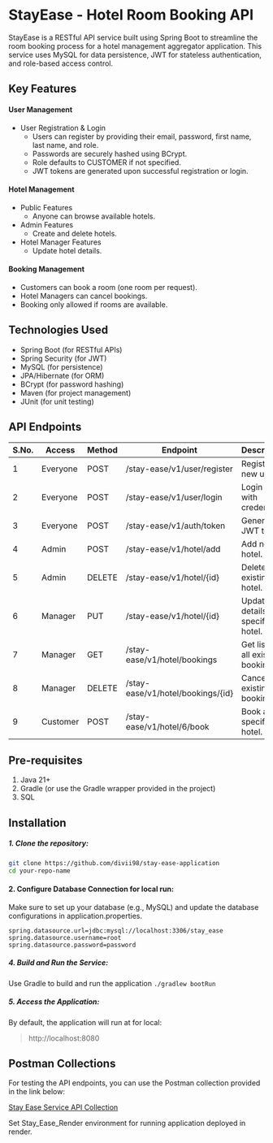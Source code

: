 # StayEase - Hotel Room Booking API
StayEase is a RESTful API service built using Spring Boot to streamline the room booking process for a hotel management aggregator application. This service uses MySQL for data persistence, JWT for stateless authentication, and role-based access control.
## Key Features

#### User Management
* User Registration & Login
  * Users can register by providing their email, password, first name, last name, and role.
  * Passwords are securely hashed using BCrypt.
  * Role defaults to CUSTOMER if not specified.
  * JWT tokens are generated upon successful registration or login.
#### Hotel Management
* Public Features
  * Anyone can browse available hotels.
* Admin Features
  * Create and delete hotels.
* Hotel Manager Features
  * Update hotel details.
#### Booking Management
* Customers can book a room (one room per request).
* Hotel Managers can cancel bookings.
* Booking only allowed if rooms are available.

## Technologies Used
* Spring Boot (for RESTful APIs)
* Spring Security (for JWT)
* MySQL (for persistence)
* JPA/Hibernate (for ORM)
* BCrypt (for password hashing)
* Maven (for project management)
* JUnit (for unit testing)

## API Endpoints

| S.No. | Access   | Method | Endpoint                          | Description                         |
|-------|----------|--------|-----------------------------------|-------------------------------------|
| 1     | Everyone | POST   | /stay-ease/v1/user/register       | Register a new user.                |
| 2     | Everyone | POST   | /stay-ease/v1/user/login          | Login user with credentials.        |
| 3     | Everyone | POST   | /stay-ease/v1/auth/token          | Generate JWT token.                 |
| 4     | Admin    | POST   | /stay-ease/v1/hotel/add           | Add new hotel.                      |
| 5     | Admin    | DELETE | /stay-ease/v1/hotel/{id}          | Delete existing hotel.              |
| 6     | Manager  | PUT    | /stay-ease/v1/hotel/{id}          | Update details of a specific hotel. |
| 7     | Manager  | GET    | /stay-ease/v1/hotel/bookings      | Get list of all existing bookings.  |
| 8     | Manager  | DELETE | /stay-ease/v1/hotel/bookings/{id} | Cancel existing booking.            |
| 9     | Customer | POST   | /stay-ease/v1/hotel/6/book        | Book a specific hotel.              |


## Pre-requisites
1. Java 21+
2. Gradle (or use the Gradle wrapper provided in the project)
3. SQL

## Installation
##### 1. Clone the repository:
```bash
git clone https://github.com/divii98/stay-ease-application
cd your-repo-name
```

#### 2. Configure Database Connection for local run:
Make sure to set up your database (e.g., MySQL) and update the database configurations in application.properties.
```
spring.datasource.url=jdbc:mysql://localhost:3306/stay_ease
spring.datasource.username=root
spring.datasource.password=password
```

##### 4. Build and Run the Service:

Use Gradle to build and run the application
``
./gradlew bootRun
``

##### 5. Access the Application:

By default, the application will run at for local:
> http://localhost:8080

## Postman Collections

For testing the API endpoints, you can use the Postman collection provided in the link below:

[Stay Ease Service API Collection](https://www.postman.com/apicollections-7830/apicollections/collection/8ix384m/stay-ease-apis)

Set Stay_Ease_Render environment for running application deployed in render.
